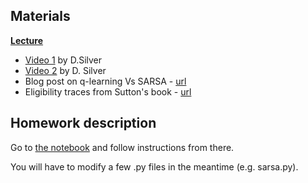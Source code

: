 ## Materials
[__Lecture__](https://docviewer.yandex.ru/?url=ya-disk-public%3A%2F%2FG3IXcG62RwNUGSSos%2BuGhtgXNfsBjP9RxUtUfgCffIk%3D%3A%2Flecture3.pdf&name=lecture3.pdf&c=58a61e4fdc8b)

* [Video 1](https://www.youtube.com/watch?v=PnHCvfgC_ZA) by D.Silver
* [Video 2](https://www.youtube.com/watch?v=0g4j2k_Ggc4&t=43s) by D. Silver
* Blog post on q-learning Vs SARSA - [url](https://studywolf.wordpress.com/2013/07/01/reinforcement-learning-sarsa-vs-q-learning/)
* Eligibility traces from Sutton's book - [url](https://www.google.ru/url?sa=t&rct=j&q=&esrc=s&source=web&cd=1&ved=0ahUKEwjJ3YeFn5PSAhWFKJoKHfWSCy8QFggcMAA&url=https%3A%2F%2Fwebdocs.cs.ualberta.ca%2F~sutton%2Fbook%2Febook%2Fnode72.html&usg=AFQjCNGuJhyZz-hAHL5tk8fsiqHC7fFaqA&sig2=MnTRn_RPketuwymxWMNGCA)

## Homework description

Go to [the notebook](https://github.com/yandexdataschool/Practical_RL/blob/master/week3/homework3.ipynb) and follow instructions from there.

You will have to modify a few .py files in the meantime (e.g. sarsa.py).
